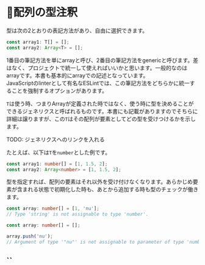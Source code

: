 # 🚧配列の型注釈

型は次の2とおりの表記方法があり、自由に選択できます。

```typescript
const array1: T[] = [];
const array2: Array<T> = [];
```

1番目の筆記方法を単にarrayと呼び、2番目の筆記方法をgenericと呼びます。差はなく、プロジェクトで統一して使えればいいかと思います。一般的なのはarrayです。本書も基本的にarrayでの記述となっています。  
JavaScriptのlinterとして有名なESLintでは、この筆記方法をどちらかに統一することを強制するオプションがあります。

`T`は使う時、つまりArrayが定義された時ではなく、使う時に型を決めることができるジェネリクスと呼ばれるものです。本書にも記載がありますのでそちらに詳細は譲りますが、この`T`はその配列が要素としてどの型を受けつけるかを示します。

TODO: ジェネリクスへのリンクを入れる

たとえば、以下は`T`を`number`とした例です。

```typescript
const array1: number[] = [1, 1.5, 2];
const array2: Array<number> = [1, 1.5, 2];
```

型を指定すれば、配列の要素はそれ以外を受け付けなくなります。あらかじめ要素が含まれる状態で初期化した時も、あとから追加する時も型のチェックが働きます。

```typescript
const array: number[] = [1, 'nu'];
// Type 'string' is not assignable to type 'number'.
```

```typescript
const array: number[] = [];

array.push('nu');
// Argument of type '"nu"' is not assignable to parameter of type 'number'.
```

## \`\`

